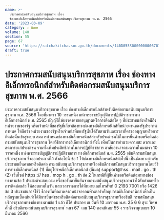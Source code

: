 ```yaml
---
name: >-
  ประกาศกรมสนับสนุนบริการสุขภาพ เรื่อง
  ช่องทางอิเล็กทรอนิกส์สำหรับติดต่อกรมสนับสนุนบริการสุขภาพ พ.ศ. 2566
date: '2023-03-09'
category: ง พิเศษ
volume: 140
section: 55
page: 67
source: 'https://ratchakitcha.soc.go.th/documents/140D055S0000000006701.pdf'
draft: true
---
```


# ประกาศกรมสนับสนุนบริการสุขภาพ เรื่อง ช่องทางอิเล็กทรอนิกส์สำหรับติดต่อกรมสนับสนุนบริการสุขภาพ พ.ศ. 2566

ประกาศกรมสนับสนุนบริการสุขภาพ เรื่อง ช่องทางอิเล็กทรอนิกส์สำหรับติดต่อกรมสนับสนุนบริการสุขภาพ พ.ศ. 2566 โดยที่มาตรา 10 วรรคหนึ่ง แห่งพระราชบัญญัติการปฏิบัติราชการทางอิเล็กทรอนิกส์ พ.ศ. 2565 บัญญัติให้บรรดาคาขออนุญาตหรือการติดต่อใด ๆ ที่ประชาชนส่งหรือมีถึงหน่วยงานของรัฐ หรือเจ้าหน้าที่ของรัฐที่เกี่ยวข้องทางช่องทางอิเล็กทรอนิกส์ที่หน่วยงานของรัฐประกาศกาหนด ให้ถือว่า หน่วยงานของรัฐหรือเจ้าหน้าที่ของรัฐนั้นได้รับตามวันและเวลาที่คาขออนุญาตหรือการติดต่อนั้นเข้าสู่ระบบ สมควรกำหนดช่องทางอิเล็กทรอนิกส์สาหรับประชาชนใช้ในการยื่นคำขอหรือติดต่อกรมสนับสนุนบริการสุขภาพ โดยวิธีการทางอิเล็กทรอนิกส์ ทั้งนี้ เพื่อเป็นการอำนวยความสะ ดวกและลดภาระแก่ประชาชน รวมทั้งเพิ่มประสิทธิภาพในการปฏิบัติราชการ อาศัยอานาจตามความในมาตรา 10 วรรคหนึ่ง แห่งพระราชบัญญัติการปฏิบัติราชการ ทางอิเล็กทรอนิกส์ พ.ศ. 2565 อธิบดีกรมสนับสนุนบริการสุขภาพ จึงออกประกาศไว้ ดังต่อไปนี้ ข้อ 1 ให้ช่องทางอิเล็กทรอนิกส์ต่อไปนี้ เป็นช่องทางสาหรับประชาชนยื่นคาขอหรือติดต่อ กรมสนับสนุนบริการสุขภาพหรืออธิบดีกรมสนับสนุนบริการสุขภาพโดยวิธีการทางอิเล็กทรอนิกส์ (1) ที่อยู่ไปรษณีย์อิเล็กทรอนิกส์ (อีเมล) support@hss . mail . go . th (2) เว็บไซต์ https :// hss . mop h . go . th ข้อ 2 ในกรณีที่ผู้ยื่นคำขอหรือติดต่อมาทางช่องทางตามข้อ 1 ประสงค์จะสอบถาม หรือขอรับคายืนยันจากกรมสนับสนุนบริการสุขภาพว่าได้รับคำขอหรือการติดต่อแล้ว ให้สอบถามในวัน และเวลาราชการได้ที่หมายเลขโทรศัพท์ 0 2193 7001 หรือ 1426 ข้อ 3 ประชาชนอาจใช้วิ ธีการบันทึกภาพจากหน้าจอคอมพิวเตอร์หรืออุปกรณ์อิเล็กทรอนิกส์ เพื่อเป็นหลักฐานเบื้องต้นว่าได้มีการยื่นคำขอหรือติดต่อกรมสนับสนุนบริการสุขภาพหรืออธิบดี กรมสนับสนุนบริการสุขภาพทางช่องทางตามข้อ 1 แล้ว ก็ได้ ประกาศ ณ วันที่ 10 มกราคม พ.ศ. 25 6 6 สุระ วิเศษศักดิ์ อธิบดีกรมสนับสนุนบริการสุขภาพ ้ หนา 67 ่ เลม 140 ตอนพิเศษ 55 ง ราชกิจจานุเบกษา 10 มีนาคม 2566
